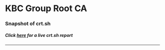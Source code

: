 # KBC Group Root CA
### Snapshot of crt.sh
##### Click [here](https://crt.sh/?q=AEF26BBBCBB70706762C8BE930C41F913DD0E2340A789E8B33F127FB6D2792F0) for a live crt.sh report

---

